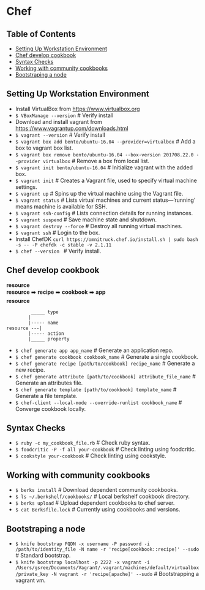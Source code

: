 # Chef

## Table of Contents

* [Setting Up Workstation Environment](#setting-up-workstation-environment)
* [Chef develop cookbook](#chef-develop-cookbook)
* [Syntax Checks](#syntax-checks)
* [Working with community cookbooks](#working-with-community-cookbooks)
* [Bootstraping a node](#bootstraping-a-node)


## Setting Up Workstation Environment

* Install VirtualBox from https://www.virtualbox.org
* `$ VBoxManage --version`                    # Verify install
* Download and install vagrant from https://www.vagrantup.com/downloads.html
* `$ vagrant --version`                       # Verify install
* `$ vagrant box add bento/ubuntu-16.04 --provider=virtualbox`                                # Add a box to vagrant box list.
* `$ vagrant box remove bento/ubuntu-16.04 --box-version 201708.22.0 --provider virtualbox`   # Remove a box from local list.
* `$ vagrant init bento/ubuntu-16.04`         # Initialize vagrant with the added box.
* `$ vagrant init`                            # Creates a Vagrant file, used to specify virtual machine settings.
* `$ vagrant up`	                            # Spins up the virtual machine using the Vagrant file.
* `$ vagrant status`                          # Lists virtual machines and current status—’running’ means machine is available for SSH.
* `$ vagrant ssh-config`                      # Lists connection details for running instances.
* `$ vagrant suspend`                         # Save machine state and shutdown.
* `$ vagrant destroy --force`                 # Destroy all running virtual machines.
* `$ vagrant ssh`                             # Login to the box.
* Install ChefDK  `curl https://omnitruck.chef.io/install.sh | sudo bash -s -- -P chefdk -c stable -v 2.1.11`
* `$ chef --version `                         # Verify install.

## Chef develop cookbook

**resource**</br>
**resource** :arrow_right: **recipe** :arrow_right: **cookbook** :arrow_right: **app**</br>
**resource**</br>

```
	     _____ type
	    | 
	    |----- name
resource ---| 
	    |----- action
	    |_____ property
```

* `$ chef generate app app_name`					# Generate an application repo.
* `$ chef generate cookbook cookbook_name` 				# Generate a single cookbook.
* `$ chef generate recipe [path/to/cookbook] recipe_name` 		# Generate a new recipe.
* `$ chef generate attribute [path/to/cookbook] attribute_file_name` 	# Generate an attributes file. 
* `$ chef generate template [path/to/cookbook] template_name` 		# Generate a file template.
* `$ chef-client --local-mode --override-runlist cookbook_name`		# Converge cookbook locally.

## Syntax Checks

* `$ ruby -c my_cookbook_file.rb`					# Check ruby syntax.
* `$ foodcritic -P -f all your-cookbook`			 	# Check linting using foodcritic.
* `$ cookstyle your-cookbook`						# Check linting using cookstyle.

## Working with community cookbooks

* `$ berks install`             					# Download dependent community cookbooks.
* `$ ls ~/.berkshelf/cookbooks/` 					# Local berkshelf cookbook directory.
* `$ berks upload`				 			# Upload dependent cookbooks to chef server.
* `$ cat Berksfile.lock`						# Currently using cookbooks and versions.

## Bootstraping a node

* `$ knife bootstrap FQDN -x username -P password -i /path/to/identity_file -N name -r 'recipe[cookbook::recipe]' --sudo`      # Standard bootstrap.
* `$ knife bootstrap localhost -p 2222 -x vagrant -i /Users/gsree/Documents/Vagrant/.vagrant/machines/default/virtualbox/private_key -N vagrant -r 'recipe[apache]' --sudo`       # Bootstrapping a vagrant vm.


